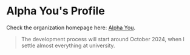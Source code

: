 # Alpha You's Profile

Check the organization homepage here: [Alpha You](https://github.com/alphayou).

> The development process will start around October 2024, when I settle almost everything at university.
